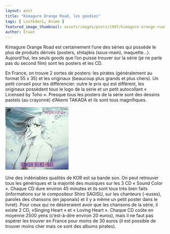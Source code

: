 ```yaml
---
layout: post
title: "Kimagure Orange Road, les goodies"
tags: [ LostEden1, Anime ]
featured_image_thumbnail: assets/images/posts/1997/kimagure-orange-road-goodies.jpg
author: Erwan
--- 
```


Kimagure Orange Road est certainement l’une des séries qui possède le plus de produits dérivés (posters, shitajikis (sous-main), maquette…). Aujourd’hui, les seuls goods que l’on puisse trouver sur la série (je ne parle pas du second film) sont les posters et les CD. 

En France, on trouve 2 sortes de posters: les pirates (généralement au format 55 x 35) et les originaux (beaucoup plus grands et plus chers). Un petit conseil pour les différencier: outre le prix qui est différent, les originaux possèdent tous le logo de la série et un petit autocollant « Licensed by Toho ». Presque tous les posters de la série sont des dessins pastels (au crayonné) d’Akemi TAKADA et ils sont tous magnifiques. 

![Kimagure Orange Road, l'OST](assets/images/posts/1997/kimagure-orange-road-goodies.jpg#left) 

Une des indéniables qualités de KOR est sa bande son. On peut retrouver tous les génériques et la majorité des musiques sur les 3 CD « Sound Color ». Chaque CD dure environ 45 minutes et ils sont tous très bien faits (informations sur le compositeur Shiro SAGISU, sur les chanteurs (-euses), paroles des chansons (en japonais) et il y a même un petit poster dans le livret). Pour ceux qui ne désireraient avoir que les chansons de la série, il existe 2 CD, »Singing Heart » et « Loving Heart ». Chaque CD coûte en moyenne 2500 yens (c’est-à-dire environ 20 euros), mais il ne faut pas espérer les trouver en France pour moins de 30 euros (il est possible de trouver moins cher mais ce sont des albums pirates).